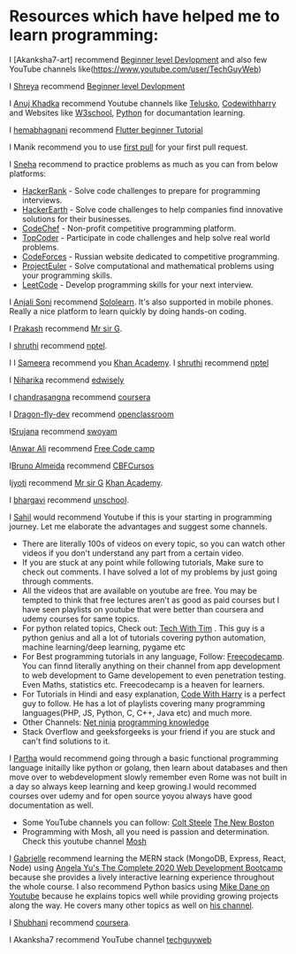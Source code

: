 # Resources which have helped me to learn programming:

<!---Follow the following format to maintain uniformity:

  I [5hre9a](https://github.com/5hre9a) recommend [FreeCodeCamp](https://www.freecodecamp.org/)

--->

I [Akanksha7-art] recommend [Beginner level Devlopment](https://www.w3schools.com/) and also few YouTube channels like(https://www.youtube.com/user/TechGuyWeb)


I [Shreya](https://github.com/5hre9a) recommend [Beginner level Devlopment](https://www.w3schools.com/)

I [Anuj Khadka](https://github.com/Anuj-Khadka) recommend Youtube channels like [Telusko](https://www.youtube.com/channel/UC59K-uG2A5ogwIrHw4bmlEg), [Codewithharry](https://www.youtube.com/channel/UCeVMnSShP_Iviwkknt83cww) and Websites like [W3school](https://www.w3schools.com/), [Python](https://www.python.org/doc/) for documantation learning.

I [hemabhagnani](https://github.com/hemabhagnani) recommend [Flutter beginner Tutorial](https://www.youtube.com/watch?v=1ukSR1GRtMU&list=PL4cUxeGkcC9jLYyp2Aoh6hcWuxFDX6PBJ)

I Manik recommend you to use [first pull](https://github.com/Manik-Chauhan/first-contributions) for your first pull request.


I [Sneha](https:github.com/5hre9a) recommend to practice problems as much as you can from below platforms:
 * [HackerRank](http://hackerrank.com) - Solve code challenges to prepare for programming interviews.
 * [HackerEarth](http://hackerearth.com) - Solve code challenges to help companies find innovative solutions for their businesses.
 * [CodeChef](http://codechef.com) - Non-profit competitive programming platform.
 * [TopCoder](http://topcoder.com) - Participate in code challenges and help solve real world problems.
 * [CodeForces](http://codeforces.com) - Russian website dedicated to competitive programming.
 * [ProjectEuler](http://projecteuler.net) - Solve computational and mathematical problems using your programming skills.
 * [LeetCode](https://leetcode.com) - Develop programming skills for your next interview.

 I [Anjali Soni](https://github.com/anjalisoni3655) recommend [Sololearn](https://www.sololearn.com/). It's also supported in mobile phones. Really a nice platform to learn quickly by doing hands-on coding.



I [Prakash](https://github.com/prakash-sah-lab) recommend [Mr sir G](https://youtu.be/wdejN42iSEY).

I [shruthi](https://github.com/shruthi-kotawar) recommend [nptel]( https://nptel.ac.in/).

I I [Sameera]( https://github.com/sameera-7) recommend you [Khan Academy](https://www.khanacademy.org/).
I [shruthi](https://github.com/shruthi-kotawar) recommend [nptel]( https://nptel.ac.in/)

I [Niharika](https://github.com/niharikaponugoti) recommend [edwisely](https://www.edwisely.com/)

I [chandrasangna](https://github.com/chandrasangna.noundla) recommend [coursera](https://www.coursera.org/)


I [Dragon-fly-dev](https://github.com/dragon-fly-dev) recommend [openclassroom](https://www.openclassroom.com/)

I[Srujana](https://GitHub.com/srujana-55) recommend [swoyam](https://www.swoyam.org/)

I[Anwar Ali](https://github.com/Anwarali) recommend [Free Code camp](https://www.google.com/url?sa=t&source=web&rct=j&url=https://www.freecodecamp.org/&ved=2ahUKEwikyYvBh5XsAhVh6nMBHVbwAJgQFjAAegQICxAD&usg=AOvVaw2O9Sbs3zh9NHmRpWZrEZt-)

I[Bruno Almeida](https://github.com/Brunopbb) recommend [CBFCursos](https://www.youtube.com/user/canalfessorbruno)

I[jyoti](https://github.com/jyoti88) recommend [Mr sir G](https://youtu.be/wdejN42iSEY)
[Khan Academy](https://www.khanacademy.org/).

I [bhargavi](https://github.com/Bhargavirudravarapu) recommend [unschool](https://www.unschool.in).

I [Sahil](https://github.com/Sahil-k1509) would recommend Youtube if this is your starting in programming journey. Let me elaborate the advantages and suggest some channels.
  * There are literally 100s of videos on every topic, so you can watch other videos if you don't understand any part from a certain video.
  * If you are stuck at any point while following tutorials, Make sure to check out comments. I have solved a lot of my problems by just going through comments.
  * All the videos that are available on youtube are free. You may be tempted to think that free lectures aren't as good as paid courses but I have seen playlists on youtube that were better than coursera and udemy courses for same topics.
  * For python related topics, Check out: [Tech With Tim](https://www.youtube.com/channel/UC4JX40jDee_tINbkjycV4Sg) . This guy is a python genius and all a lot of tutorials covering python automation, machine learning/deep learning, pygame etc
  * For Best programming tutorials in any language, Follow: [Freecodecamp](https://www.youtube.com/channel/UC8butISFwT-Wl7EV0hUK0BQ). You can finnd literally anything on their channel from app development to web development to Game developement to even penetration testing. Even Maths, statistics etc. Freecodecamp is a heaven for learners.
  * For Tutorials in Hindi and easy explanation, [Code With Harry](https://www.youtube.com/channel/UCeVMnSShP_Iviwkknt83cww) is a perfect guy to follow. He has a lot of playlists covering many programming languages(PHP, JS, Python, C, C++, Java etc) and much more.
  * Other Channels: [Net ninja](https://www.youtube.com/channel/UCW5YeuERMmlnqo4oq8vwUpg) [programming knowledge](https://www.youtube.com/user/ProgrammingKnowledge)
  * Stack Overflow and geeksforgeeks is your friend if you are stuck and can't find solutions to it.

I [Partha](https://github.com/parth93QA) would recommend going through a basic functional programming language initailly like python or golang, then learn about databases and then move over to webdevelopment slowly remember even Rome was not built in a day so always keep learning and keep growing.I would recommed courses over udemy and for open source yoyou always have good documentation as well.
  * Some YouTube channels you can follow:
    [Colt Steele](https://www.youtube.com/c/ColtSteeleCode/playlists)
    [The New Boston](https://www.youtube.com/user/thenewboston)
  * Programming with Mosh, all you need is passion and determination. Check this youtube channel [Mosh](https://www.youtube.com/user/programmingwithmosh)

I [Gabrielle](https://github.com/GabbyJ) recommend learning the MERN stack (MongoDB, Express, React, Node) using [Angela Yu's The Complete 2020 Web Development Bootcamp](https://www.udemy.com/course/the-complete-web-development-bootcamp/) because she provides a lively interactive learning experience throughout the whole course. I also recommend Python basics using [Mike Dane on Youtube](https://www.youtube.com/playlist?list=PLLAZ4kZ9dFpMMs5lskzBApYXn0bl7emsW) because he explains topics well while providing growing projects along the way. He covers many other topics as well on [his channel](https://www.youtube.com/c/GiraffeAcademy/).

I [Shubhani](https://github.com/Shubhani) recommend [coursera](https://www.coursera.org).

I Akanksha7 recommend YouTube channel [techguyweb](https://www.youtube.com/user/TechGuyWeb)
